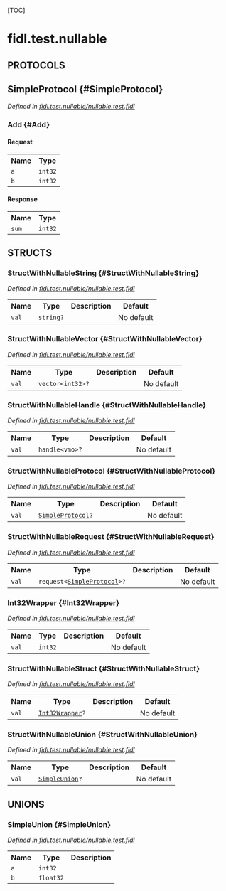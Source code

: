 [TOC]

# fidl.test.nullable


## **PROTOCOLS**

## SimpleProtocol {#SimpleProtocol}
*Defined in [fidl.test.nullable/nullable.test.fidl](https://fuchsia.googlesource.com/fuchsia/+/master/nullable.test.fidl#15)*


### Add {#Add}


#### Request
<table>
    <tr><th>Name</th><th>Type</th></tr>
    <tr>
            <td><code>a</code></td>
            <td>
                <code>int32</code>
            </td>
        </tr><tr>
            <td><code>b</code></td>
            <td>
                <code>int32</code>
            </td>
        </tr></table>


#### Response
<table>
    <tr><th>Name</th><th>Type</th></tr>
    <tr>
            <td><code>sum</code></td>
            <td>
                <code>int32</code>
            </td>
        </tr></table>



## **STRUCTS**

### StructWithNullableString {#StructWithNullableString}
*Defined in [fidl.test.nullable/nullable.test.fidl](https://fuchsia.googlesource.com/fuchsia/+/master/nullable.test.fidl#3)*



<table>
    <tr><th>Name</th><th>Type</th><th>Description</th><th>Default</th></tr><tr>
            <td><code>val</code></td>
            <td>
                <code>string?</code>
            </td>
            <td></td>
            <td>No default</td>
        </tr>
</table>

### StructWithNullableVector {#StructWithNullableVector}
*Defined in [fidl.test.nullable/nullable.test.fidl](https://fuchsia.googlesource.com/fuchsia/+/master/nullable.test.fidl#7)*



<table>
    <tr><th>Name</th><th>Type</th><th>Description</th><th>Default</th></tr><tr>
            <td><code>val</code></td>
            <td>
                <code>vector&lt;int32&gt;?</code>
            </td>
            <td></td>
            <td>No default</td>
        </tr>
</table>

### StructWithNullableHandle {#StructWithNullableHandle}
*Defined in [fidl.test.nullable/nullable.test.fidl](https://fuchsia.googlesource.com/fuchsia/+/master/nullable.test.fidl#11)*



<table>
    <tr><th>Name</th><th>Type</th><th>Description</th><th>Default</th></tr><tr>
            <td><code>val</code></td>
            <td>
                <code>handle&lt;vmo&gt;?</code>
            </td>
            <td></td>
            <td>No default</td>
        </tr>
</table>

### StructWithNullableProtocol {#StructWithNullableProtocol}
*Defined in [fidl.test.nullable/nullable.test.fidl](https://fuchsia.googlesource.com/fuchsia/+/master/nullable.test.fidl#19)*



<table>
    <tr><th>Name</th><th>Type</th><th>Description</th><th>Default</th></tr><tr>
            <td><code>val</code></td>
            <td>
                <code><a class='link' href='#SimpleProtocol'>SimpleProtocol</a>?</code>
            </td>
            <td></td>
            <td>No default</td>
        </tr>
</table>

### StructWithNullableRequest {#StructWithNullableRequest}
*Defined in [fidl.test.nullable/nullable.test.fidl](https://fuchsia.googlesource.com/fuchsia/+/master/nullable.test.fidl#23)*



<table>
    <tr><th>Name</th><th>Type</th><th>Description</th><th>Default</th></tr><tr>
            <td><code>val</code></td>
            <td>
                <code>request&lt;<a class='link' href='#SimpleProtocol'>SimpleProtocol</a>&gt;?</code>
            </td>
            <td></td>
            <td>No default</td>
        </tr>
</table>

### Int32Wrapper {#Int32Wrapper}
*Defined in [fidl.test.nullable/nullable.test.fidl](https://fuchsia.googlesource.com/fuchsia/+/master/nullable.test.fidl#27)*



<table>
    <tr><th>Name</th><th>Type</th><th>Description</th><th>Default</th></tr><tr>
            <td><code>val</code></td>
            <td>
                <code>int32</code>
            </td>
            <td></td>
            <td>No default</td>
        </tr>
</table>

### StructWithNullableStruct {#StructWithNullableStruct}
*Defined in [fidl.test.nullable/nullable.test.fidl](https://fuchsia.googlesource.com/fuchsia/+/master/nullable.test.fidl#31)*



<table>
    <tr><th>Name</th><th>Type</th><th>Description</th><th>Default</th></tr><tr>
            <td><code>val</code></td>
            <td>
                <code><a class='link' href='#Int32Wrapper'>Int32Wrapper</a>?</code>
            </td>
            <td></td>
            <td>No default</td>
        </tr>
</table>

### StructWithNullableUnion {#StructWithNullableUnion}
*Defined in [fidl.test.nullable/nullable.test.fidl](https://fuchsia.googlesource.com/fuchsia/+/master/nullable.test.fidl#40)*



<table>
    <tr><th>Name</th><th>Type</th><th>Description</th><th>Default</th></tr><tr>
            <td><code>val</code></td>
            <td>
                <code><a class='link' href='#SimpleUnion'>SimpleUnion</a>?</code>
            </td>
            <td></td>
            <td>No default</td>
        </tr>
</table>







## **UNIONS**

### SimpleUnion {#SimpleUnion}
*Defined in [fidl.test.nullable/nullable.test.fidl](https://fuchsia.googlesource.com/fuchsia/+/master/nullable.test.fidl#35)*


<table>
    <tr><th>Name</th><th>Type</th><th>Description</th></tr><tr>
            <td><code>a</code></td>
            <td>
                <code>int32</code>
            </td>
            <td></td>
        </tr><tr>
            <td><code>b</code></td>
            <td>
                <code>float32</code>
            </td>
            <td></td>
        </tr></table>







